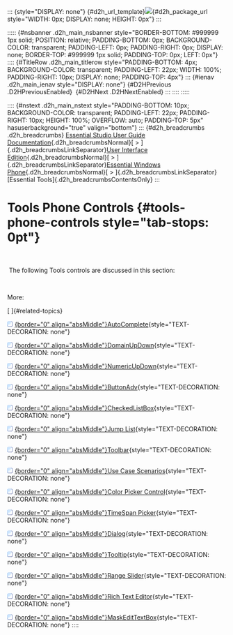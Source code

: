 ::: {style="DISPLAY: none"}
[](ms-xhelp:///?Id=d2h_url_template){#d2h_url_template}![](!package_url!){#d2h_package_url style="WIDTH: 0px; DISPLAY: none; HEIGHT: 0px"}
:::

::::: {#nsbanner .d2h_main_nsbanner style="BORDER-BOTTOM: #999999 1px solid; POSITION: relative; PADDING-BOTTOM: 0px; BACKGROUND-COLOR: transparent; PADDING-LEFT: 0px; PADDING-RIGHT: 0px; DISPLAY: none; BORDER-TOP: #999999 1px solid; PADDING-TOP: 0px; LEFT: 0px"}
:::: {#TitleRow .d2h_main_titlerow style="PADDING-BOTTOM: 4px; BACKGROUND-COLOR: transparent; PADDING-LEFT: 22px; WIDTH: 100%; PADDING-RIGHT: 10px; DISPLAY: none; PADDING-TOP: 4px"}
::: {#ienav .d2h_main_ienav style="DISPLAY: none"}
[](ms-xhelp:///?Id=af0260fd-c060-4e8d-aab3-c7c9309fd76b){#D2HPrevious .D2HPreviousEnabled}  [](ms-xhelp:///?Id=a26f9be5-af89-4857-8b3d-6c61e6f6202a){#D2HNext .D2HNextEnabled}
:::
::::
:::::

:::: {#nstext .d2h_main_nstext style="PADDING-BOTTOM: 10px; BACKGROUND-COLOR: transparent; PADDING-LEFT: 22px; PADDING-RIGHT: 10px; HEIGHT: 100%; OVERFLOW: auto; PADDING-TOP: 5px" hasuserbackground="true" valign="bottom"}
::: {#d2h_breadcrumbs .d2h_breadcrumbs}
[Essential Studio User Guide Documentation](ms-xhelp:///?Id=12457748-09e3-4d74-a240-8e049cedf030){.d2h_breadcrumbsNormal}[ \> ]{.d2h_breadcrumbsLinkSeparator}[User Interface Edition](ms-xhelp:///?Id=c29296b7-531c-413b-a0ec-488ca1f7f669){.d2h_breadcrumbsNormal}[ \> ]{.d2h_breadcrumbsLinkSeparator}[Essential Windows Phone](ms-xhelp:///?Id=5ea1999c-4eff-4775-b84e-407dc825f555){.d2h_breadcrumbsNormal}[ \> ]{.d2h_breadcrumbsLinkSeparator}[Essential Tools]{.d2h_breadcrumbsContentsOnly}
:::

# Tools Phone Controls {#tools-phone-controls style="tab-stops: 0pt"}

 

 The following Tools controls are discussed in this section:

 

More:

[ ]{#related-topics}

[![](button.gif){border="0" align="absMiddle"}AutoComplete](ms-xhelp:///?Id=a26f9be5-af89-4857-8b3d-6c61e6f6202a){style="TEXT-DECORATION: none"}

[![](button.gif){border="0" align="absMiddle"}DomainUpDown](ms-xhelp:///?Id=5031610e-7841-4cf4-a354-e1ee31311b81){style="TEXT-DECORATION: none"}

[![](button.gif){border="0" align="absMiddle"}NumericUpDown](ms-xhelp:///?Id=851fec0f-b5ef-44c9-bb72-fd8ccaf7f27f){style="TEXT-DECORATION: none"}

[![](button.gif){border="0" align="absMiddle"}ButtonAdv](ms-xhelp:///?Id=8bcd5f67-b984-45f1-988c-801c4719cf8f){style="TEXT-DECORATION: none"}

[![](button.gif){border="0" align="absMiddle"}CheckedListBox](ms-xhelp:///?Id=030cd146-69d9-420c-8e7b-5f242a535c91){style="TEXT-DECORATION: none"}

[![](button.gif){border="0" align="absMiddle"}Jump List](ms-xhelp:///?Id=caf82a3c-7fc8-45ca-8f92-f713d6474463){style="TEXT-DECORATION: none"}

[![](button.gif){border="0" align="absMiddle"}Toolbar](ms-xhelp:///?Id=ce500860-a62d-42fb-a21a-5dedba01ebf5){style="TEXT-DECORATION: none"}

[![](button.gif){border="0" align="absMiddle"}Use Case Scenarios](ms-xhelp:///?Id=98cdb65c-c235-4972-adaf-d6e1d94752aa){style="TEXT-DECORATION: none"}

[![](button.gif){border="0" align="absMiddle"}Color Picker Control](ms-xhelp:///?Id=129b484e-a87d-4ef3-b2b1-30d9ca0093c9){style="TEXT-DECORATION: none"}

[![](button.gif){border="0" align="absMiddle"}TimeSpan Picker](ms-xhelp:///?Id=31c50971-3f4f-4694-ab1c-cbf2a31aecce){style="TEXT-DECORATION: none"}

[![](button.gif){border="0" align="absMiddle"}Dialog](ms-xhelp:///?Id=a7390fda-0837-411a-be3b-d8c440eebffa){style="TEXT-DECORATION: none"}

[![](button.gif){border="0" align="absMiddle"}Tooltip](ms-xhelp:///?Id=4c80f682-d9b9-45a7-89ff-61acaae4b85d){style="TEXT-DECORATION: none"}

[![](button.gif){border="0" align="absMiddle"}Range Slider](ms-xhelp:///?Id=0c96b995-9d11-4db9-bb1f-c51fcf2164a8){style="TEXT-DECORATION: none"}

[![](button.gif){border="0" align="absMiddle"}Rich Text Editor](ms-xhelp:///?Id=7d9e1c4c-424d-4379-88c1-abcee3d5a37d){style="TEXT-DECORATION: none"}

[![](button.gif){border="0" align="absMiddle"}MaskEditTextBox](ms-xhelp:///?Id=badae4e8-6b8c-4902-8597-c15633494777){style="TEXT-DECORATION: none"}
::::
